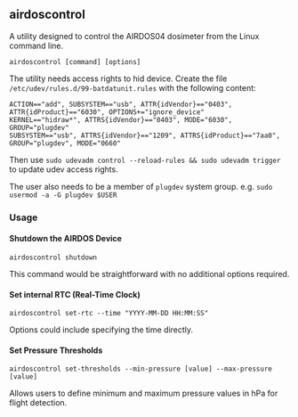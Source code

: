 ## airdoscontrol

A utility designed to control the AIRDOS04 dosimeter from the Linux command line.

    airdoscontrol [command] [options]

The utility needs access rights to hid device. Create the file  `/etc/udev/rules.d/99-batdatunit.rules` with the following content:

```
ACTION=="add", SUBSYSTEM=="usb", ATTR{idVendor}=="0403", ATTR{idProduct}=="6030", OPTIONS+="ignore_device"
KERNEL=="hidraw*", ATTRS{idVendor}=="0403", MODE="6030", GROUP="plugdev"
SUBSYSTEM=="usb", ATTRS{idVendor}=="1209", ATTRS{idProduct}=="7aa0", GROUP="plugdev", MODE="0660"
```
Then use `sudo udevadm control --reload-rules && sudo udevadm trigger` to update udev access rights. 

The user also needs to be a member of `plugdev` system group. e.g. `sudo usermod -a -G plugdev $USER`

### Usage

#### Shutdown the AIRDOS Device

    airdoscontrol shutdown

This command would be straightforward with no additional options required.


#### Set internal RTC (Real-Time Clock)

    airdoscontrol set-rtc --time "YYYY-MM-DD HH:MM:SS"

Options could include specifying the time directly.


#### Set Pressure Thresholds

    airdoscontrol set-thresholds --min-pressure [value] --max-pressure [value]

Allows users to define minimum and maximum pressure values in hPa for flight detection.
